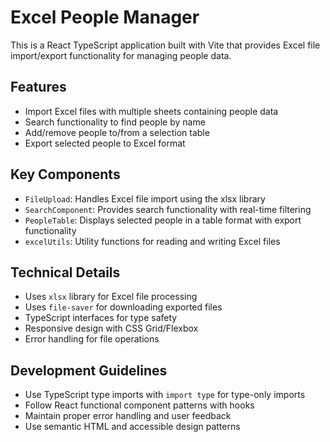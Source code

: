<!-- Use this file to provide workspace-specific custom instructions to Copilot. For more details, visit https://code.visualstudio.com/docs/copilot/copilot-customization#_use-a-githubcopilotinstructionsmd-file -->

# Excel People Manager

This is a React TypeScript application built with Vite that provides Excel file import/export functionality for managing people data.

## Features

- Import Excel files with multiple sheets containing people data
- Search functionality to find people by name
- Add/remove people to/from a selection table
- Export selected people to Excel format

## Key Components

- `FileUpload`: Handles Excel file import using the xlsx library
- `SearchComponent`: Provides search functionality with real-time filtering
- `PeopleTable`: Displays selected people in a table format with export functionality
- `excelUtils`: Utility functions for reading and writing Excel files

## Technical Details

- Uses `xlsx` library for Excel file processing
- Uses `file-saver` for downloading exported files
- TypeScript interfaces for type safety
- Responsive design with CSS Grid/Flexbox
- Error handling for file operations

## Development Guidelines

- Use TypeScript type imports with `import type` for type-only imports
- Follow React functional component patterns with hooks
- Maintain proper error handling and user feedback
- Use semantic HTML and accessible design patterns
